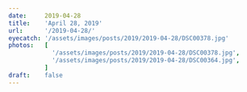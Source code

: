 ```yaml
---
date:     2019-04-28
title:    'April 28, 2019'
url:      '/2019-04-28/'
eyecatch: '/assets/images/posts/2019/2019-04-28/DSC00378.jpg'
photos:   [
            '/assets/images/posts/2019/2019-04-28/DSC00378.jpg',
            '/assets/images/posts/2019/2019-04-28/DSC00364.jpg',
          ]
draft:    false
---
```


